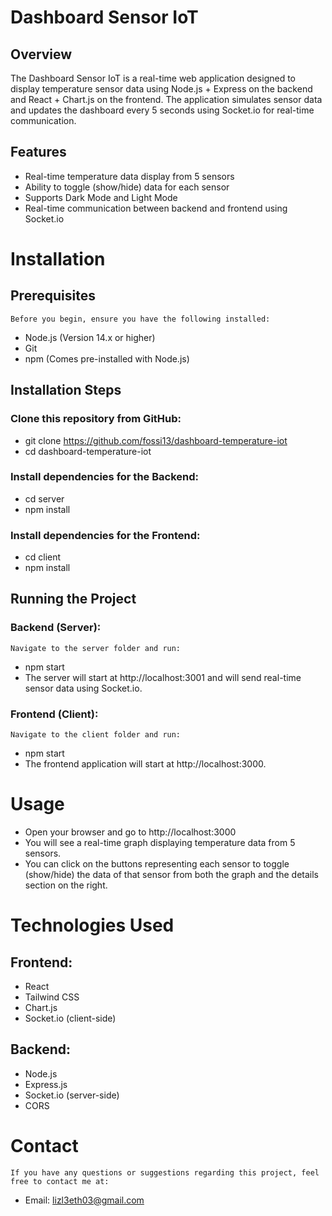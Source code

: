 # Dashboard Sensor IoT
  ## Overview
  The Dashboard Sensor IoT is a real-time web application designed to display temperature sensor data using Node.js + Express on the backend and React + Chart.js on the frontend. 
  The application simulates sensor data and updates the dashboard every 5 seconds using Socket.io for real-time communication.
 ## Features
 - Real-time temperature data display from 5 sensors
 - Ability to toggle (show/hide) data for each sensor
 -  Supports Dark Mode and Light Mode
 -  Real-time communication between backend and frontend using Socket.io

# Installation
  ## Prerequisites
    Before you begin, ensure you have the following installed:
   -  Node.js (Version 14.x or higher)
   -  Git
   -  npm (Comes pre-installed with Node.js)
## Installation Steps
  ### Clone this repository from GitHub:
  - git clone https://github.com/fossi13/dashboard-temperature-iot
  - cd dashboard-temperature-iot
  ### Install dependencies for the Backend:
  - cd server
  - npm install
  ### Install dependencies for the Frontend:
  - cd client
  - npm install

  ## Running the Project
  ### Backend (Server):
    Navigate to the server folder and run:
  - npm start
  - The server will start at http://localhost:3001 and will send real-time sensor data using Socket.io.

  ### Frontend (Client):
    Navigate to the client folder and run:
  - npm start
  - The frontend application will start at http://localhost:3000.

  # Usage
   - Open your browser and go to http://localhost:3000
   - You will see a real-time graph displaying temperature data from 5 sensors.
   - You can click on the buttons representing each sensor to toggle (show/hide) the data of that sensor from both the graph and the details section on the right.
 
 
 # Technologies Used
  ## Frontend:
  - React
  - Tailwind CSS
  - Chart.js
  - Socket.io (client-side)
  ## Backend:
  - Node.js
  - Express.js
  - Socket.io (server-side)
  - CORS
    

# Contact
    If you have any questions or suggestions regarding this project, feel free to contact me at:
- Email: lizl3eth03@gmail.com

 

